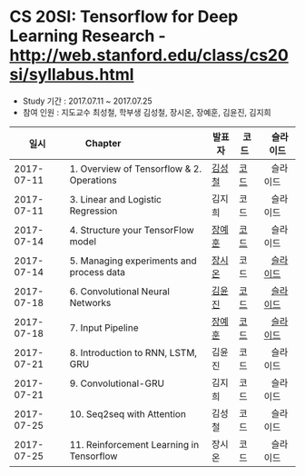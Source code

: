 # CS 20SI: Tensorflow for Deep Learning Research - http://web.stanford.edu/class/cs20si/syllabus.html

- Study 기간 : 2017.07.11 ~ 2017.07.25
- 참여 인원 : 지도교수 최성철, 학부생 김성철, 장시온, 장예훈, 김윤진, 김지희



|     일시     | Chapter                                            |발표자  | 코드   |    슬라이드  |
|--------------|----------------------------------------------------|-------|--------|-------------|
|2017-07-11    | 1. Overview of Tensorflow & 2. Operations          |[김성철](https://github.com/SeongCheol-Kim)  | [코드](https://github.com/SeongCheol-Kim/lab_study_group/blob/master/2017/CS_20SI/code/1.%20Overview%20of%20Tensorflow%20%26%202.%20Operations.ipynb)   |   슬라이드   |
|2017-07-11    | 3. Linear and Logistic Regression                  |김지희  | 코드   |   슬라이드   |
|2017-07-14    | 4. Structure your TensorFlow model                 |[장예훈](https://github.com/YeHoonJang)  | [코드](https://github.com/YeHoonJang/lab_study_group/blob/master/2017/CS_20SI/code/lec4_word2vec_visualization.ipynb)   |   슬라이드   |
|2017-07-14    | 5. Managing experiments and process data           |[장시온](https://github.com/janguck)  | 코드   |   [슬라이드](https://github.com/janguck/ppt_collection/blob/master/CS20SI_lec5.pptx)  |
|2017-07-18    | 6. Convolutional Neural Networks                   |[김윤진](https://github.com/KimyoonJIn)   | [코드](https://github.com/KimyoonJIn/study_CS20SI/blob/master/Using_MNIST_Data.ipynb)   |   [슬라이드](https://github.com/KimyoonJIn/study_CS20SI/blob/master/ppt/CNN.pptx)   |
|2017-07-18    | 7. Input Pipeline                                  |[장예훈](https://github.com/YeHoonJang)  | [코드]()  |   [슬라이드](https://onedrive.live.com/?cid=21A6DAE40E9A7896&id=21A6DAE40E9A7896%2120056&parId=21A6DAE40E9A7896%2119660&o=OneUp)   |
|2017-07-21    | 8. Introduction to RNN, LSTM, GRU                  |김윤진  | 코드   |   슬라이드   |
|2017-07-21    | 9. Convolutional-GRU                               |김지희  | 코드   |   슬라이드   |
|2017-07-25    | 10. Seq2seq with Attention                         |김성철  | 코드   |   슬라이드   |
|2017-07-25    | 11. Reinforcement Learning in Tensorflow           |장시온  | 코드   |   슬라이드   |
